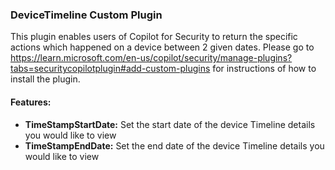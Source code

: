 
### DeviceTimeline Custom Plugin

This plugin enables users of Copilot for Security to return the specific actions which happened on a device between 2 given dates. Please go to https://learn.microsoft.com/en-us/copilot/security/manage-plugins?tabs=securitycopilotplugin#add-custom-plugins for instructions of how to install the plugin.

#### Features:

- **TimeStampStartDate:** Set the start date of the device Timeline details you would like to view
- **TimeStampEndDate:** Set the end date of the device Timeline details you would like to view
        
